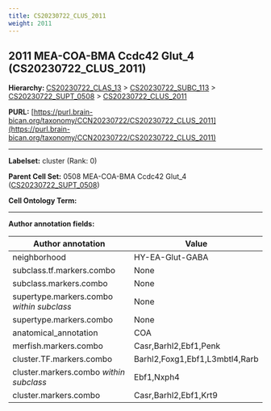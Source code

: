 ```yaml
---
title: CS20230722_CLUS_2011
weight: 2011
---
```

## 2011 MEA-COA-BMA Ccdc42 Glut_4 (CS20230722_CLUS_2011)
<b>Hierarchy: </b>
[CS20230722_CLAS_13](../CS20230722_CLAS_13) >
[CS20230722_SUBC_113](../CS20230722_SUBC_113) >
[CS20230722_SUPT_0508](../CS20230722_SUPT_0508) >
[CS20230722_CLUS_2011](../CS20230722_CLUS_2011)

**PURL:** [https://purl.brain-bican.org/taxonomy/CCN20230722/CS20230722_CLUS_2011](https://purl.brain-bican.org/taxonomy/CCN20230722/CS20230722_CLUS_2011)

---


**Labelset:** cluster (Rank: 0)

**Parent Cell Set:** 0508 MEA-COA-BMA Ccdc42 Glut_4 ([CS20230722_SUPT_0508](../CS20230722_SUPT_0508))



**Cell Ontology Term:** 

[MARKER GENES.]: #


---

[TRANSFERRED ANNOTATIONS.]: #


[AUTHOR ANNOTATION FIELDS.]: #


**Author annotation fields:**

| Author annotation | Value |
|-------------------|-------|
|neighborhood|HY-EA-Glut-GABA|
|subclass.tf.markers.combo|None|
|subclass.markers.combo|None|
|supertype.markers.combo _within subclass_|None|
|supertype.markers.combo|None|
|anatomical_annotation|COA|
|merfish.markers.combo|Casr,Barhl2,Ebf1,Penk|
|cluster.TF.markers.combo|Barhl2,Foxg1,Ebf1,L3mbtl4,Rarb|
|cluster.markers.combo _within subclass_|Ebf1,Nxph4|
|cluster.markers.combo|Casr,Barhl2,Ebf1,Krt9|
